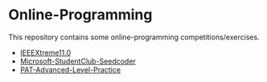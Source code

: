 ﻿# Online-Programming

This repository contains some online-programming competitions/exercises.

* [IEEEXtreme11.0](./IEEEXtreme11.0/README.md)
* [Microsoft-StudentClub-Seedcoder](./Microsoft-StudentClub-Seedcoder/README.md)
* [PAT-Advanced-Level-Practice](./PAT-Advanced-Level-Practice/README.md)
